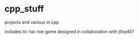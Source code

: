 # cpp_stuff
projects and various in cpp

includes tic-tac-toe game designed in collaboration with jlloyd57
